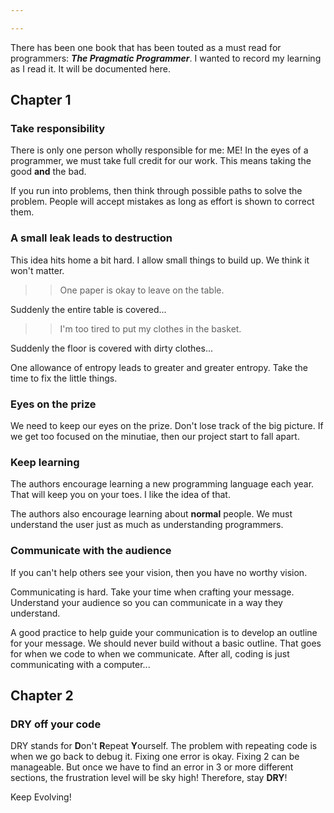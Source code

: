 ```yaml
---

---
```

There has been one book that has been touted as a must read for programmers: ___The Pragmatic Programmer___.  I wanted to record my learning as I read it.  It will be documented here.

## Chapter 1

### Take responsibility
There is only one person wholly responsible for me: ME!  In the eyes of a programmer, we must take full credit for our work.  This means taking the good **and** the bad.  

If you run into problems, then think through possible paths to solve the problem.  People will accept mistakes as long as effort is shown to correct them.

### A small leak leads to destruction
This idea hits home a bit hard.  I allow small things to build up.  We think it won't matter.  
>>One paper is okay to leave on the table.

Suddenly the entire table is covered...
>>I'm too tired to put my clothes in the basket.

Suddenly the floor is covered with dirty clothes...

One allowance of entropy leads to greater and greater entropy.  Take the time to fix the little things.  

### Eyes on the prize
We need to keep our eyes on the prize.  Don't lose track of the big picture.  If we get too focused on the minutiae, then our project start to fall apart.

### Keep learning
The authors encourage learning a new programming language each year.  That will keep you on your toes.  I like the idea of that.  

The authors also encourage learning about __normal__ people.  We must understand the user just as much as understanding programmers.

### Communicate with the audience
If you can't help others see your vision, then you have no worthy vision.  

Communicating is hard.  Take your time when crafting your message.  Understand your audience so you can communicate in a way they understand.  

A good practice to help guide your communication is to develop an outline for your message.  We should never build without a basic outline.  That goes for when we code to when we communicate.  After all, coding is just communicating with a computer...

## Chapter 2
### DRY off your code
DRY stands for **D**on't **R**epeat **Y**ourself.  The problem with repeating code is when we go back to debug it.  Fixing one error is okay.  Fixing 2 can be manageable.  But once we have to find an error in 3 or more different sections, the frustration level will be sky high!  Therefore, stay **DRY**!


Keep Evolving!
